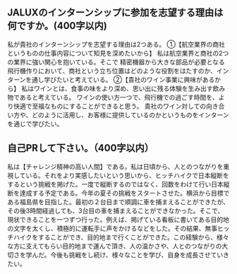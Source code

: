 ## JALUXのインターンシップに参加を志望する理由は何ですか。(400字以内)
私が貴社のインターンシップを志望する理由は2つある。
①【航空業界の商社というものの仕事内容について知見を深めたいから】
私は航空業界と商社の2つの業界に強い関心を抱いている。そこで
精密機器から大きな部品が必要となる飛行機作りにおいて、商社という立ち位置はどのような役割をはたすのか、インターンを通し学びたいと考えている。
②【貴社のワイン事業に興味があるから】
私はワインとは、食事の味をより深め、思い出に残る体験を生み出す飲み物であると考えている。
ワインの使い方一つで、飛行機での過ごす時間を、より快適で至福なものにすることができると思う。
貴社のワイン対しての向き合い方や、どのように活用し、お客様に提供しているのかというものをインターンを通じで学びたい。

## 自己PRして下さい。（400字以内）
私は【チャレンジ精神の高い人間】である。私は日頃から、人とのつながりを重視している。それをより実感したいという思いから、ヒッチハイクで日本縦断をするという挑戦を掲げた。一度で縦断するのではなく、回数をわけて行い日本縦断を達成する予定である。今年の夏その挑戦をスタートさせた。横浜から目標である福島県を目指した。最初の２台目まで順調に車を捕まえることができたが、その後3時間経過しても、3台目の車を捕まえることができなかった。そこで、現状できることを一つずつ行った。例えば、掲げている看板に書いてある目的地の文字を太くし、積極的に運転手に声をかけるなどをした。その結果、無事ヒッチハイクをすることができ、目的地まで行くことができた。この経験から、様々な方に支えてもらい目的地まで運んで頂き、人の温かさや、人とのつながりの大切さを学んだ。今後も挑戦をし続け、様々なことを学び、自身を成長させていきたい。
